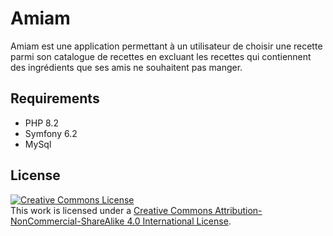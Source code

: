 # Amiam

Amiam est une application permettant à un utilisateur de choisir une recette parmi son catalogue de recettes en excluant les recettes qui contiennent des ingrédients que ses amis ne souhaitent pas manger.

## Requirements

- PHP 8.2
- Symfony 6.2
- MySql

## License

<a rel="license" href="http://creativecommons.org/licenses/by-nc-sa/4.0/"><img alt="Creative Commons License" style="border-width:0" src="https://i.creativecommons.org/l/by-nc-sa/4.0/88x31.png" /></a><br />This work is licensed under a <a rel="license" href="http://creativecommons.org/licenses/by-nc-sa/4.0/">Creative Commons Attribution-NonCommercial-ShareAlike 4.0 International License</a>.
